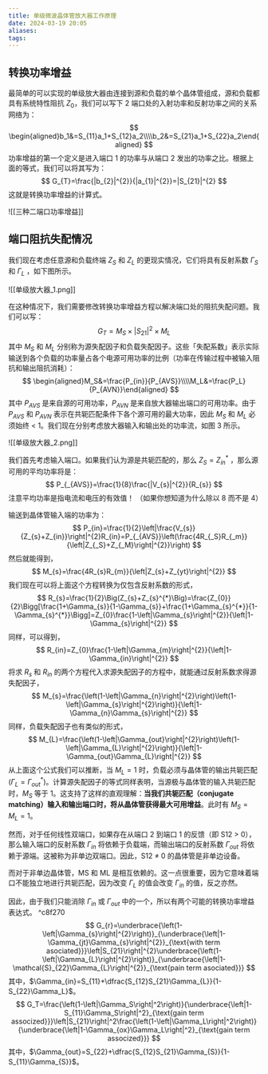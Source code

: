 ```yaml
---
title: 单级微波晶体管放大器工作原理
date: 2024-03-19 20:05
aliases: 
tags:
---
```

## 转换功率增益

最简单的可以实现的单级放大器由连接到源和负载的单个晶体管组成，源和负载都具有系统特性阻抗 $Z_{0}$，我们可以写下 2 端口处的入射功率和反射功率之间的关系网络为：
$$
\begin{aligned}b_1&=S_{11}a_1+S_{12}a_2\\\\b_2&=S_{21}a_1+S_{22}a_2\end{aligned}
$$
功率增益的第一个定义是进入端口 1 的功率与从端口 2 发出的功率之比。根据上面的等式，我们可以将其写为：
$$
G_{T}=\frac{|b_{2}|^{2}}{|a_{1}|^{2}}=|S_{21}|^{2}
$$
这就是转换功率增益的计算式。

![[三种二端口功率增益]]

## 端口阻抗失配情况

我们现在考虑任意源和负载终端 $Z_{S}$ 和 $Z_{L}$ 的更现实情况，它们将具有反射系数 $\Gamma_{S}$ 和 $\Gamma_{L}$ ，如下图所示。

![[单级放大器_1.png]]

在这种情况下，我们需要修改转换功率增益方程以解决端口处的阻抗失配问题。我们可以写：
$$
G_{T}=M_{S}\times\left|S_{21}\right|^{2}\times M_{L}
$$
其中 $M_{S}$ 和 $M_{L}$ 分别称为源失配因子和负载失配因子。这些「失配系数」表示实际输送到各个负载的功率量占各个电源可用功率的比例（功率在传输过程中被输入阻抗和输出阻抗消耗）：
$$
\begin{aligned}M_S&=\frac{P_{in}}{P_{AVS}}\\\\M_L&=\frac{P_L}{P_{AVN}}\end{aligned}
$$
其中 $P_{AVS}$ 是来自源的可用功率，$P_{AVN}$ 是来自放大器输出端口的可用功率。由于 $P_{AVS}$ 和 $P_{AVN}$ 表示在共轭匹配条件下各个源可用的最大功率，因此 $M_{S}$ 和 $M_{L}$ 必须始终 < 1。我们现在分别考虑放大器输入和输出处的功率流，如图 3 所示。

![[单级放大器_2.png]]

我们首先考虑输入端口。如果我们认为源是共轭匹配的，那么 $Z_{S}=Z_{in}^{*}$ ，那么源可用的平均功率将是：
$$
P_{_{AVS}}=\frac{1}{8}\frac{|V_{s}|^{2}}{R_{s}}
$$
注意平均功率是指电流和电压的有效值！ （如果你想知道为什么除以 8 而不是 4）

输送到晶体管输入端的功率为：
$$
P_{in}=\frac{1}{2}\left|\frac{V_{s}}{Z_{s}+Z_{in}}\right|^{2}R_{in}=P_{_{AVS}}\left(\frac{4R_{_S}R_{_m}}{\left|Z_{_S}+Z_{_M}\right|^{2}}\right)
$$
然后就能得到，
$$
M_{s}=\frac{4R_{s}R_{m}}{\left|Z_{s}+Z_{yt}\right|^{2}}
$$
我们现在可以将上面这个方程转换为仅包含反射系数的形式，
$$
R_{s}=\frac{1}{2}\Big(Z_{s}+Z_{s}^{*}\Big)=\frac{Z_{0}}{2}\Bigg[\frac{1+\Gamma_{s}}{1-\Gamma_{s}}+\frac{1+\Gamma_{s}^{*}}{1-\Gamma_{s}^{*}}\Bigg]=Z_{0}\frac{1-\left|\Gamma_{s}\right|^{2}}{\left|1-\Gamma_{s}\right|^{2}}
$$
同样，可以得到，
$$
R_{in}=Z_{0}\frac{1-\left|\Gamma_{m}\right|^{2}}{\left|1-\Gamma_{in}\right|^{2}}
$$
将求 $R_{s}$ 和 $R_{in}$ 的两个方程代入求源失配因子的方程中，就能通过反射系数求得源失配因子，
$$
M_{s}=\frac{\left(1-\left|\Gamma_{n}\right|^{2}\right)\left(1-\left|\Gamma_{s}\right|^{2}\right)}{\left|1-\Gamma_{n}\Gamma_{s}\right|^{2}}
$$
同样，负载失配因子也有类似的形式，
$$
M_{L}=\frac{\left(1-\left|\Gamma_{out}\right|^{2}\right)\left(1-\left|\Gamma_{L}\right|^{2}\right)}{\left|1-\Gamma_{out}\Gamma_{L}\right|^{2}}
$$
从上面这个公式我们可以推断，当 $M_{L}=1$ 时，负载必须与晶体管的输出共轭匹配 ($\Gamma_{L}=\Gamma_{out}^{*}$)。计算源失配因子的等式同样表明，当源极与晶体管的输入共轭匹配时，$M_{S}$ 等于 1。这支持了这样的直观理解：**当我们共轭匹配（conjugate matching）输入和输出端口时，将从晶体管获得最大可用增益**。此时有 $M_{S}=M_{L}=1$。

 然而，对于任何线性双端口，如果存在从端口 2 到端口 1 的反馈（即 S12 > 0），那么输入端口的反射系数 $\Gamma_{in}$ 将依赖于负载端，而输出端口的反射系数 $\Gamma_{out}$ 将依赖于源端。这被称为非单边双端口。因此，S12 ≠ 0 的晶体管是非单边设备。
 
而对于非单边晶体管，MS 和 ML 是相互依赖的。这一点很重要，因为它意味着端口不能独立地进行共轭匹配，因为改变 $\Gamma_{L}$ 的值会改变 $\Gamma_{in}$ 的值，反之亦然。

因此，由于我们只能消除 $\Gamma_{in}$ 或 $\Gamma_{out}$ 中的一个，所以有两个可能的转换功率增益表达式。 ^c8f270
$$
G_{r}=\underbrace{\left(1-\left|\Gamma_{s}\right|^{2}\right)}_{\underbrace{\left|1-\Gamma_{jt}\Gamma_{s}\right|^{2}}_{\text{with term asociated}}}\left|S_{21}\right|^{2}\underbrace{\left(1-\left|\Gamma_{L}\right|^{2}\right)}_{\underbrace{\left|1-\mathcal{S}_{22}\Gamma_{L}\right|^{2}}_{\text{pain term asociated}}}
$$
其中，$\Gamma_{in}=S_{11}+\dfrac{S_{12}S_{21}\Gamma_{L}}{1-S_{22}\Gamma_L}$。
$$
G_T=\frac{\left(1-\left|\Gamma_S\right|^2\right)}{\underbrace{\left|1-S_{11}\Gamma_S\right|^2}_{\text{gain term assocized}}}\left|S_{21}\right|^2\frac{\left(1-\left|\Gamma_L\right|^2\right)}{\underbrace{\left|1-\Gamma_{ox}\Gamma_L\right|^2}_{\text{gain term assocized}}}
$$
其中，$\Gamma_{out}=S_{22}+\dfrac{S_{12}S_{21}\Gamma_{S}}{1-S_{11}\Gamma_{S}}$。